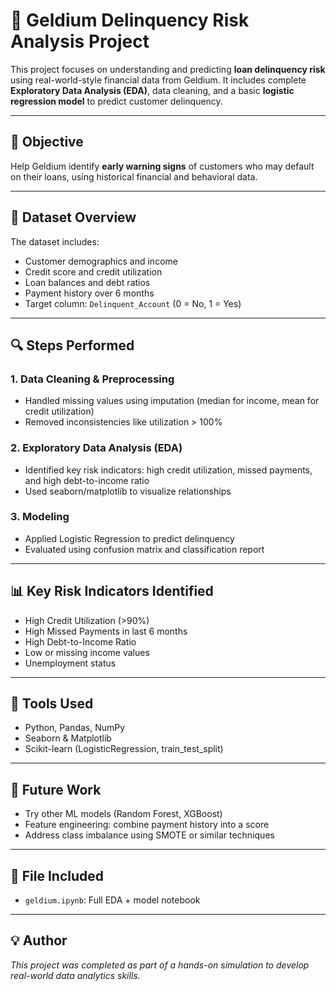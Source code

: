 
# 🧠 Geldium Delinquency Risk Analysis Project

This project focuses on understanding and predicting **loan delinquency risk** using real-world-style financial data from Geldium. It includes complete **Exploratory Data Analysis (EDA)**, data cleaning, and a basic **logistic regression model** to predict customer delinquency.

---

## 📌 Objective
Help Geldium identify **early warning signs** of customers who may default on their loans, using historical financial and behavioral data.

---

## 📁 Dataset Overview
The dataset includes:
- Customer demographics and income
- Credit score and credit utilization
- Loan balances and debt ratios
- Payment history over 6 months
- Target column: `Delinquent_Account` (0 = No, 1 = Yes)

---

## 🔍 Steps Performed

### 1. **Data Cleaning & Preprocessing**
- Handled missing values using imputation (median for income, mean for credit utilization)
- Removed inconsistencies like utilization > 100%
  
### 2. **Exploratory Data Analysis (EDA)**
- Identified key risk indicators: high credit utilization, missed payments, and high debt-to-income ratio
- Used seaborn/matplotlib to visualize relationships

### 3. **Modeling**
- Applied Logistic Regression to predict delinquency
- Evaluated using confusion matrix and classification report

---

## 📊 Key Risk Indicators Identified
- High Credit Utilization (>90%)
- High Missed Payments in last 6 months
- High Debt-to-Income Ratio
- Low or missing income values
- Unemployment status

---

## 🤖 Tools Used
- Python, Pandas, NumPy
- Seaborn & Matplotlib
- Scikit-learn (LogisticRegression, train_test_split)

---

## 📌 Future Work
- Try other ML models (Random Forest, XGBoost)
- Feature engineering: combine payment history into a score
- Address class imbalance using SMOTE or similar techniques

---

## 📁 File Included
- `geldium.ipynb`: Full EDA + model notebook

---

## 💡 Author
*This project was completed as part of a hands-on simulation to develop real-world data analytics skills.*
